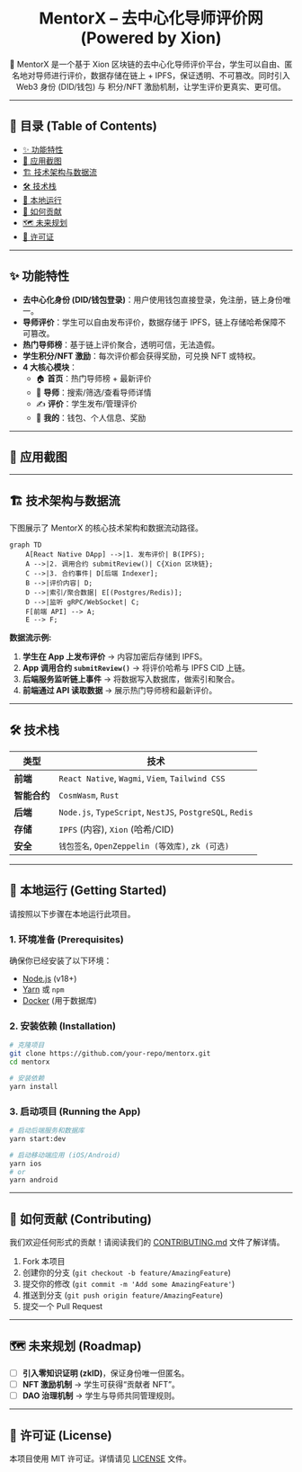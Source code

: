 <!-- Optional: Add a banner here -->
<!-- <p align="center">
  <img src="./assets/banner.png" alt="MentorX Banner" width="700"/>
</p> -->

<h1 align="center">MentorX – 去中心化导师评价网 (Powered by Xion)</h1>

<p align="center">
  <!-- Optional: Add badges here -->
  <!-- Example: -->
  <!-- <img src="https://img.shields.io/badge/build-passing-brightgreen" alt="Build Status"> -->
  <!-- <img src="https://img.shields.io/badge/license-MIT-blue" alt="License"> -->
</p>

<p align="center">
  🚀 MentorX 是一个基于 Xion 区块链的去中心化导师评价平台，学生可以自由、匿名地对导师进行评价，数据存储在链上 + IPFS，保证透明、不可篡改。同时引入 Web3 身份 (DID/钱包) 与 积分/NFT 激励机制，让学生评价更真实、更可信。
</p>

---

## 📖 目录 (Table of Contents)

- [✨ 功能特性](#-功能特性)
- [📸 应用截图](#-应用截图)
- [🏗️ 技术架构与数据流](#️-技术架构与数据流)
- [🛠️ 技术栈](#️-技术栈)
- [🚀 本地运行](#-本地运行)
- [🤝 如何贡献](#-如何贡献)
- [🗺️ 未来规划](#️-未来规划)
- [📄 许可证](#️-许可证)

---

## ✨ 功能特性

*   **去中心化身份 (DID/钱包登录)**：用户使用钱包直接登录，免注册，链上身份唯一。
*   **导师评价**：学生可以自由发布评价，数据存储于 IPFS，链上存储哈希保障不可篡改。
*   **热门导师榜**：基于链上评价聚合，透明可信，无法造假。
*   **学生积分/NFT 激励**：每次评价都会获得奖励，可兑换 NFT 或特权。
*   **4 大核心模块**：
    *   🏠 **首页**：热门导师榜 + 最新评价
    *   📖 **导师**：搜索/筛选/查看导师详情
    *   ✍️ **评价**：学生发布/管理评价
    *   👤 **我的**：钱包、个人信息、奖励

---

## 📸 应用截图

<!-- Add screenshots of your application here -->
<!--
<table>
  <tr>
    <td><img src="./assets/screenshot1.png" alt="Screenshot 1" width="300"/></td>
    <td><img src="./assets/screenshot2.png" alt="Screenshot 2" width="300"/></td>
  </tr>
</table>
-->

---

## 🏗️ 技术架构与数据流

下图展示了 MentorX 的核心技术架构和数据流动路径。

<!-- 
建议使用 Mermaid.js 或图片来展示架构图，会比纯文本更清晰。
下面是一个 Mermaid.js 示例，GitHub 会自动渲染。
-->

```mermaid
graph TD
    A[React Native DApp] -->|1. 发布评价| B(IPFS);
    A -->|2. 调用合约 submitReview()| C{Xion 区块链};
    C -->|3. 合约事件| D[后端 Indexer];
    B -->|评价内容| D;
    D -->|索引/聚合数据| E[(Postgres/Redis)];
    D -->|监听 gRPC/WebSocket| C;
    F[前端 API] --> A;
    E --> F;
```

**数据流示例:**
1.  **学生在 App 上发布评价** → 内容加密后存储到 IPFS。
2.  **App 调用合约 `submitReview()`** → 将评价哈希与 IPFS CID 上链。
3.  **后端服务监听链上事件** → 将数据写入数据库，做索引和聚合。
4.  **前端通过 API 读取数据** → 展示热门导师榜和最新评价。

---

## 🛠️ 技术栈

| 类型         | 技术                                               |
|--------------|----------------------------------------------------|
| **前端**       | `React Native`, `Wagmi`, `Viem`, `Tailwind CSS`      |
| **智能合约** | `CosmWasm`, `Rust`                                 |
| **后端**       | `Node.js`, `TypeScript`, `NestJS`, `PostgreSQL`, `Redis` |
| **存储**       | `IPFS` (内容), `Xion` (哈希/CID)                   |
| **安全**       | `钱包签名`, `OpenZeppelin (等效库)`, `zk (可选)`     |

---

## 🚀 本地运行 (Getting Started)

请按照以下步骤在本地运行此项目。

### 1. 环境准备 (Prerequisites)

确保你已经安装了以下环境：
- [Node.js](https://nodejs.org/) (v18+)
- [Yarn](https://yarnpkg.com/) 或 `npm`
- [Docker](https://www.docker.com/) (用于数据库)

### 2. 安装依赖 (Installation)

```bash
# 克隆项目
git clone https://github.com/your-repo/mentorx.git
cd mentorx

# 安装依赖
yarn install
```

### 3. 启动项目 (Running the App)

```bash
# 启动后端服务和数据库
yarn start:dev

# 启动移动端应用 (iOS/Android)
yarn ios
# or
yarn android
```

---

## 🤝 如何贡献 (Contributing)

我们欢迎任何形式的贡献！请阅读我们的 [CONTRIBUTING.md](CONTRIBUTING.md) 文件了解详情。

1.  Fork 本项目
2.  创建你的分支 (`git checkout -b feature/AmazingFeature`)
3.  提交你的修改 (`git commit -m 'Add some AmazingFeature'`)
4.  推送到分支 (`git push origin feature/AmazingFeature`)
5.  提交一个 Pull Request

---

## 🗺️ 未来规划 (Roadmap)

- [ ] **引入零知识证明 (zkID)**，保证身份唯一但匿名。
- [ ] **NFT 激励机制** → 学生可获得“贡献者 NFT”。
- [ ] **DAO 治理机制** → 学生与导师共同管理规则。

---

## 📄 许可证 (License)

本项目使用 MIT 许可证。详情请见 [LICENSE](LICENSE) 文件。